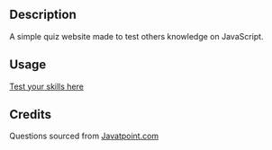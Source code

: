 ## Description

A simple quiz website made to test others knowledge on JavaScript.  

## Usage

[Test your skills here](https://jelloelephant.github.io/ch-04-quiz/)

## Credits

Questions sourced from [Javatpoint.com](https://www.javatpoint.com/javascript-mcq)
